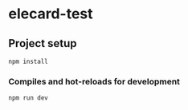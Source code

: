 # elecard-test

## Project setup
```
npm install
```

### Compiles and hot-reloads for development
```
npm run dev
```

